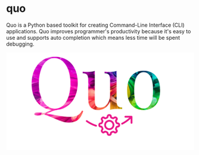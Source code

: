 # quo
Quo is a Python based toolkit for creating Command-Line Interface (CLI) applications. Quo improves programmer's productivity because it's easy to use and supports auto completion which means less time will be spent debugging.

[![Quo](pics/quo.png)](https://github.com/chouette254) 
